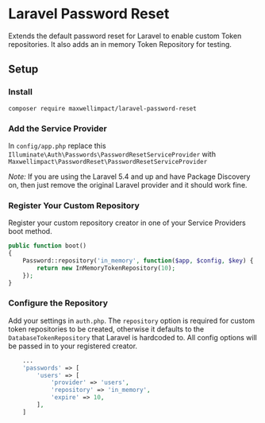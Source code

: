 # Laravel Password Reset
Extends the default password reset for Laravel to enable custom Token repositories. It also adds an in memory Token Repository for testing.

## Setup

### Install
`composer require maxwellimpact/laravel-password-reset`

### Add the Service Provider
In `config/app.php` replace this `Illuminate\Auth\Passwords\PasswordResetServiceProvider` with `Maxwellimpact\PasswordReset\PasswordResetServiceProvider`

*Note:* If you are using the Laravel 5.4 and up and have Package Discovery on, then just remove the original Laravel provider and it should work fine.  

### Register Your Custom Repository
Register your custom repository creator in one of your Service Providers boot method.
```php
public function boot()
{
    Password::repository('in_memory', function($app, $config, $key) {
        return new InMemoryTokenRepository(10);
    });
}
```

### Configure the Repository
Add your settings in `auth.php`. The `repository` option is required for custom token repositories to be created, otherwise it defaults to the `DatabaseTokenRepository` that Laravel is hardcoded to. All config options will be passed in to your registered creator.
```php
    ...
    'passwords' => [
        'users' => [
            'provider' => 'users',
            'repository' => 'in_memory',
            'expire' => 10,
        ],
    ]
```
 
